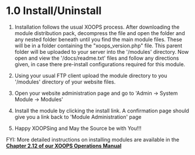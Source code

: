 # 1.0 Install/Uninstall

1. Installation follows the usual XOOPS process. After downloading the module distribution pack, decompress the file and open the folder and any nested folder beneath until you find the main module files. These will be in a folder containing the "xoops_version.php" file. This parent folder will be uploaded to your server into the '/modules' directory. Now open and view the '/docs/readme.txt' files and follow any directions given, in case there pre-install configurations required for this module.   

2. Using your usual FTP client upload the module directory to you '/modules' directory of your website files.

3. Open your website administration page and go to 'Admin -> System Module -> Modules' 

4. Install the module by clicking the install link. A confirmation page should give you a link back to 'Module Administration' page

5. Happy XOOPSing and May the Source be with You!!!


FYI: More detailed instructions on installing modules are available in the [**Chapter 2.12 of our XOOPS Operations Manual**](https://www.gitbook.com/book/xoops/xoops-operations-guide/) 



